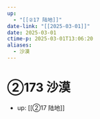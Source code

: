 ```yaml
---
up:
  - "[[②17 陆地]]"
date-link: "[[2025-03-01]]"
date: 2025-03-01
ctime-p: 2025-03-01T13:06:20
aliases:
  - 沙漠
---
```


# ②173 沙漠

- up: [[②17 陆地]]
